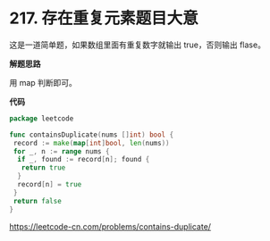 # 217. 存在重复元素**题目大意**  

这是一道简单题，如果数组里面有重复数字就输出 true，否则输出 flase。

**解题思路**  

用 map 判断即可。

**代码**  

```go
package leetcode

func containsDuplicate(nums []int) bool {
 record := make(map[int]bool, len(nums))
 for _, n := range nums {
  if _, found := record[n]; found {
   return true
  }
  record[n] = true
 }
 return false
}
```

https://leetcode-cn.com/problems/contains-duplicate/